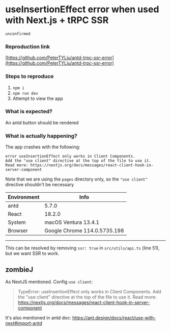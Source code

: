 # useInsertionEffect error when used with Next.js + tRPC SSR

`unconfirmed`

### Reproduction link

[https://github.com/PeterTYLiu/antd-trpc-ssr-error](https://github.com/PeterTYLiu/antd-trpc-ssr-error)

### Steps to reproduce

1. `npm i`
2. `npm run dev`
3. Attempt to view the app

### What is expected?

An antd button should be rendered

### What is actually happening?

The app crashes with the following:

```
error useInsertionEffect only works in Client Components.
Add the "use client" directive at the top of the file to use it.
Read more: https://nextjs.org/docs/messages/react-client-hook-in-server-component
```

Note that we are using the `pages` directory only, so the `"use client"` directive shouldn't be necessary

| Environment | Info                         |
| ----------- | ---------------------------- |
| antd        | 5.7.0                        |
| React       | 18.2.0                       |
| System      | macOS Ventura 13.4.1         |
| Browser     | Google Chrome 114.0.5735.198 |

---

This can be resolved by removing `ssr: true` in `src/utils/api.ts` (line 51), but we want SSR to work.

<!-- generated by ant-design-issue-helper. DO NOT REMOVE -->

## zombieJ

As NextJS mentioned. Config `use client`:

> TypeError: useInsertionEffect only works in Client Components.
> Add the "use client" directive at the top of the file to use it.
> Read more: https://nextjs.org/docs/messages/react-client-hook-in-server-component

It's also mentioned in antd doc:
https://ant.design/docs/react/use-with-next#import-antd
